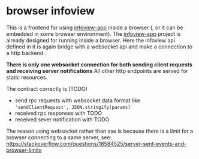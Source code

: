 # browser infoview
This is a frontend for using [infoview-app](https://github.com/leanprover/vscode-lean4/tree/master/lean4-infoview) inside a browser (, or it can be embedded in some browser environment). The  [infoview-app](https://github.com/leanprover/vscode-lean4/tree/master/lean4-infoview) project is already designed for running inside a browser. Here the infoview api defined in it is again bridge with a websocket api and make a connection to a http backend.

**There is only one websocket connection for both sending client requests and receiving server notifications** All other http endpoints are served for static resources.

The contract correctly is (TODO)
- send rpc requests with websocket data format like `'sendClientRequest', JSON.stringify(params)`
- received rpc responses with TODO
- received sever notification with TODO

The reason using websocket rather than sse is because there is a limit for a browser connecting to a same server, see: https://stackoverflow.com/questions/18584525/server-sent-events-and-browser-limits
